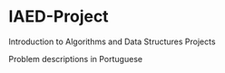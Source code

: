 # IAED-Project
Introduction to Algorithms and Data Structures Projects

Problem descriptions in Portuguese
